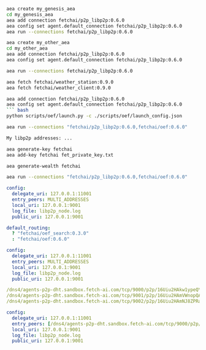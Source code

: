 ``` bash
aea create my_genesis_aea
cd my_genesis_aea
aea add connection fetchai/p2p_libp2p:0.6.0
aea config set agent.default_connection fetchai/p2p_libp2p:0.6.0
aea run --connections fetchai/p2p_libp2p:0.6.0
```
``` bash
aea create my_other_aea
cd my_other_aea
aea add connection fetchai/p2p_libp2p:0.6.0
aea config set agent.default_connection fetchai/p2p_libp2p:0.6.0
```
``` bash
aea run --connections fetchai/p2p_libp2p:0.6.0
```
``` bash
aea fetch fetchai/weather_station:0.9.0
aea fetch fetchai/weather_client:0.9.0
```
``` bash
aea add connection fetchai/p2p_libp2p:0.6.0
aea config set agent.default_connection fetchai/p2p_libp2p:0.6.0
``` bash
python scripts/oef/launch.py -c ./scripts/oef/launch_config.json
```
``` bash
aea run --connections "fetchai/p2p_libp2p:0.6.0,fetchai/oef:0.6.0"
```
``` bash
My libp2p addresses: ...
```
``` bash
aea generate-key fetchai
aea add-key fetchai fet_private_key.txt
```
``` bash
aea generate-wealth fetchai
```
``` bash
aea run --connections "fetchai/p2p_libp2p:0.6.0,fetchai/oef:0.6.0"
```
``` yaml
config:
  delegate_uri: 127.0.0.1:11001
  entry_peers: MULTI_ADDRESSES
  local_uri: 127.0.0.1:9001
  log_file: libp2p_node.log
  public_uri: 127.0.0.1:9001
```
``` yaml
default_routing:
  ? "fetchai/oef_search:0.3.0"
  : "fetchai/oef:0.6.0"
```
``` yaml
config:
  delegate_uri: 127.0.0.1:11001
  entry_peers: MULTI_ADDRESSES
  local_uri: 127.0.0.1:9001
  log_file: libp2p_node.log
  public_uri: 127.0.0.1:9001
```
```yaml
/dns4/agents-p2p-dht.sandbox.fetch-ai.com/tcp/9000/p2p/16Uiu2HAkw1ypeQYQbRFV5hKUxGRHocwU5ohmVmCnyJNg36tnPFdx
/dns4/agents-p2p-dht.sandbox.fetch-ai.com/tcp/9001/p2p/16Uiu2HAmVWnopQAqq4pniYLw44VRvYxBUoRHqjz1Hh2SoCyjbyRW
/dns4/agents-p2p-dht.sandbox.fetch-ai.com/tcp/9002/p2p/16Uiu2HAmNJ8ZPRaXgYjhFf8xo8RBTX8YoUU5kzTW7Z4E5J3x9L1t
```
``` yaml
config:
  delegate_uri: 127.0.0.1:11001
  entry_peers: [/dns4/agents-p2p-dht.sandbox.fetch-ai.com/tcp/9000/p2p/16Uiu2HAkw1ypeQYQbRFV5hKUxGRHocwU5ohmVmCnyJNg36tnPFdx, /dns4/agents-p2p-dht.sandbox.fetch-ai.com/tcp/9001/p2p/16Uiu2HAmVWnopQAqq4pniYLw44VRvYxBUoRHqjz1Hh2SoCyjbyRW, /dns4/agents-p2p-dht.sandbox.fetch-ai.com/tcp/9002/p2p/16Uiu2HAmNJ8ZPRaXgYjhFf8xo8RBTX8YoUU5kzTW7Z4E5J3x9L1t]
  local_uri: 127.0.0.1:9001
  log_file: libp2p_node.log
  public_uri: 127.0.0.1:9001
```